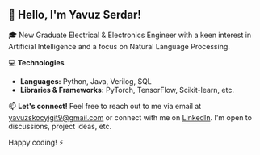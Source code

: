 ## 👋 Hello, I'm Yavuz Serdar!

🎓 New Graduate Electrical & Electronics Engineer with a keen interest in Artificial Intelligence and a focus on Natural Language Processing.

💻 **Technologies**
- **Languages:** Python, Java, Verilog, SQL 
- **Libraries & Frameworks:** PyTorch, TensorFlow, Scikit-learn, etc.

📫 **Let's connect!**
Feel free to reach out to me via email at [yavuzskocyigit9@gmail.com](mailto:yavuzskocyigit9@gmail.com) or connect with me on [LinkedIn](https://www.linkedin.com/in/yavuzserdarkocyigit). I'm open to discussions, project ideas, etc.

Happy coding! ⚡
